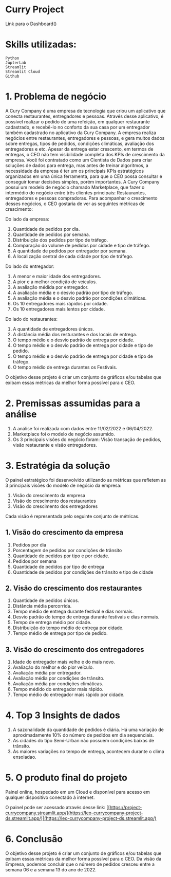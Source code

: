 # Curry Project
Link para o Dashboard([]())

# Skills utilizadas:

    Python
    JupterLab
    Streamlit
    Streamlit Cloud
    Github

# 1. Problema de negócio

  A Cury Company é uma empresa de tecnologia que criou um aplicativo
que conecta restaurantes, entregadores e pessoas.
Através desse aplicativo, é possível realizar o pedido de uma refeição, em
qualquer restaurante cadastrado, e recebê-lo no conforto da sua casa por
um entregador também cadastrado no aplicativo da Cury Company.
A empresa realiza negócios entre restaurantes, entregadores e pessoas,
e gera muitos dados sobre entregas, tipos de pedidos, condições
climáticas, avaliação dos entregadores e etc.
  Apesar da entrega estar crescento, em termos de entregas, o CEO não tem visibilidade completa dos KPIs de crescimento da empresa.
Você foi contratado como um Cientista de Dados para criar soluções de
dados para entrega, mas antes de treinar algoritmos, a necessidade da
empresa é ter um os principais KPIs estratégicos organizados em uma
única ferramenta, para que o CEO possa consultar e conseguir tomar
decisões simples, porém importantes.
  A Cury Company possui um modelo de negócio chamado Marketplace,
que fazer o intermédio do negócio entre três clientes principais:
Restaurantes, entregadores e pessoas compradoras. Para acompanhar o
crescimento desses negócios, o CEO gostaria de ver as seguintes métricas de crescimento:

Do lado da empresa:
  1. Quantidade de pedidos por dia.
  2. Quantidade de pedidos por semana.
  3. Distribuição dos pedidos por tipo de tráfego.
  4. Comparação do volume de pedidos por cidade e tipo de tráfego.
  4. A quantidade de pedidos por entregador por semana.
  5. A localização central de cada cidade por tipo de tráfego.
   
Do lado do entregador:
  1. A menor e maior idade dos entregadores.
  2. A pior e a melhor condição de veículos.
  3. A avaliação médida por entregador.
  4. A avaliação média e o desvio padrão por tipo de tráfego.
  5. A avaliação média e o desvio padrão por condições climáticas.
  6. Os 10 entregadores mais rápidos por cidade.
  7. Os 10 entregadores mais lentos por cidade.
   
Do lado do restaurantes:
  1. A quantidade de entregadores únicos.
  2. A distância média dos resturantes e dos locais de entrega.
  3. O tempo médio e o desvio padrão de entrega por cidade.
  4. O tempo médio e o desvio padrão de entrega por cidade e tipo de
pedido.
  5. O tempo médio e o desvio padrão de entrega por cidade e tipo de
tráfego.
  6. O tempo médio de entrega durantes os Festivais.

O objetivo desse projeto é criar um conjunto de gráficos e/ou tabelas que
exibam essas métricas da melhor forma possível para o CEO.

# 2. Premissas assumidas para a análise
   
  1. A análise foi realizada com dados entre 11/02/2022 e 06/04/2022.
  2. Marketplace foi o modelo de negócio assumido.
  3. Os 3 principais visões do negócio foram: Visão transação de pedidos,
  visão restaurante e visão entregadores.

# 3. Estratégia da solução
   
O painel estratégico foi desenvolvido utilizando as métricas que refletem
as 3 principais visões do modelo de negócio da empresa:

  1. Visão do crescimento da empresa
  2. Visão do crescimento dos restaurantes
  3. Visão do crescimento dos entregadores
   
Cada visão é representada pelo seguinte conjunto de métricas.

## 1. Visão do crescimento da empresa 

  1. Pedidos por dia
  2. Porcentagem de pedidos por condições de trânsito
  3. Quantidade de pedidos por tipo e por cidade.
  4. Pedidos por semana
  5. Quantidade de pedidos por tipo de entrega
  6. Quantidade de pedidos por condições de trânsito e tipo de cidade

## 2. Visão do crescimento dos restaurantes

  1. Quantidade de pedidos únicos.
  2. Distância média percorrida.
  3. Tempo médio de entrega durante festival e dias normais.
  4. Desvio padrão do tempo de entrega durante festivais e dias
normais.
  5. Tempo de entrega médio por cidade.
  6. Distribuição do tempo médio de entrega por cidade.
  7. Tempo médio de entrega por tipo de pedido.

## 3. Visão do crescimento dos entregadores 

  1. Idade do entregador mais velho e do mais novo.
  2. Avaliação do melhor e do pior veículo.
  3. Avaliação média por entregador.
  4. Avaliação média por condições de trânsito.
  5. Avaliação média por condições climáticas.
  6. Tempo médido do entregador mais rápido.
  7. Tempo médio do entregador mais rápido por cidade.

# 4. Top 3 Insights de dados
   
  1. A sazonalidade da quantidade de pedidos é diária. Há uma variação de aproximadamente 10% do número de pedidos em dia sequenciais.
  2. As cidades do tipo Semi-Urban não possuem condições baixas de
trânsito.
  3. As maiores variações no tempo de entrega, acontecem durante o
clima ensoladao.

# 5. O produto final do projeto
   
Painel online, hospedado em um Cloud e disponível para acesso em
qualquer dispositivo conectado à internet.

O painel pode ser acessado através desse link: [[https://project-currycompany.streamlit.app/](https://leo-currycompany-project-ds.streamlit.app/)](https://leo-currycompany-project-ds.streamlit.app/)

# 6. Conclusão
   
  O objetivo desse projeto é criar um conjunto de gráficos e/ou tabelas que
exibam essas métricas da melhor forma possível para o CEO.
Da visão da Empresa, podemos concluir que o número de pedidos
cresceu entre a semana 06 e a semana 13 do ano de 2022.




